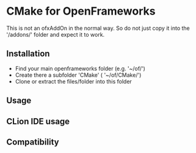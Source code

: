 # CMake for OpenFrameworks
This is not an ofxAddOn in the normal way. So do not just copy it into the '/addons/' folder and expect it to work.

## Installation
- Find your main openframeworks folder (e.g. '~/of/')
- Create there a subfolder 'CMake' ( '~/of/CMake/')
- Clone or extract the files/folder into this folder

## Usage

## CLion IDE usage

## Compatibility
